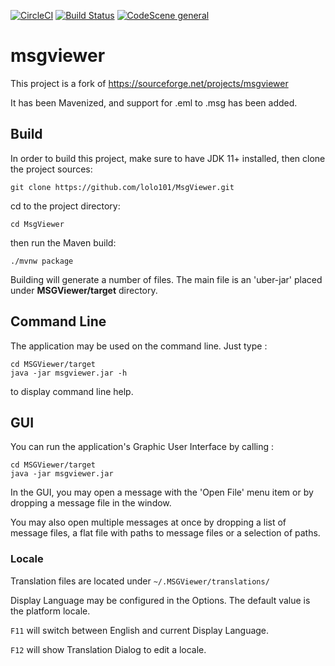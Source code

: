 [![CircleCI](https://circleci.com/gh/lolo101/MsgViewer.svg?style=shield)](https://app.circleci.com/pipelines/github/lolo101/MsgViewer)
[![Build Status](https://travis-ci.com/lolo101/MsgViewer.svg?branch=master)](https://travis-ci.com/lolo101/MsgViewer)
[![CodeScene general](https://codescene.io/images/analyzed-by-codescene-badge.svg)](https://codescene.io/projects/2821)

# msgviewer

This project is a fork of https://sourceforge.net/projects/msgviewer

It has been Mavenized, and support for .eml to .msg has been added.

## Build

In order to build this project, make sure to have JDK 11+ installed, then clone the project sources:

`git clone https://github.com/lolo101/MsgViewer.git`

cd to the project directory:

`cd MsgViewer`

then run the Maven build:

`./mvnw package`

Building will generate a number of files. The main file is an 'uber-jar' placed under **MSGViewer/target** directory.

## Command Line

The application may be used on the command line. Just type :

```
cd MSGViewer/target
java -jar msgviewer.jar -h
```

to display command line help.

## GUI

You can run the application's Graphic User Interface by calling :

```
cd MSGViewer/target
java -jar msgviewer.jar
```

In the GUI, you may open a message with the 'Open File' menu item or by dropping a message file in the window.

You may also open multiple messages at once by dropping a list of message files,
a flat file with paths to message files or a selection of paths.

### Locale

Translation files are located under `~/.MSGViewer/translations/`

Display Language may be configured in the Options. The default value is the platform locale.

`F11` will switch between English and current Display Language.

`F12` will show Translation Dialog to edit a locale.
